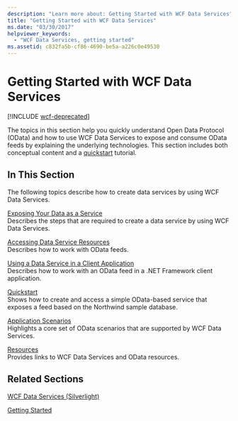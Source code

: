 ```yaml
---
description: "Learn more about: Getting Started with WCF Data Services"
title: "Getting Started with WCF Data Services"
ms.date: "03/30/2017"
helpviewer_keywords: 
  - "WCF Data Services, getting started"
ms.assetid: c832fa5b-cf86-4690-be5a-a226c0e49530
---
```

# Getting Started with WCF Data Services

[!INCLUDE [wcf-deprecated](~/includes/wcf-deprecated.md)]

The topics in this section help you quickly understand Open Data Protocol (OData) and how to use WCF Data Services to expose and consume OData feeds by explaining the underlying technologies. This section includes both conceptual content and a [quickstart](quickstart-wcf-data-services.md) tutorial.  
  
## In This Section  

 The following topics describe how to create data services by using WCF Data Services.  
  
 [Exposing Your Data as a Service](exposing-your-data-as-a-service-wcf-data-services.md)  
 Describes the steps that are required to create a data service by using WCF Data Services.  
  
 [Accessing Data Service Resources](accessing-data-service-resources-wcf-data-services.md)  
 Describes how to work with OData feeds.  
  
 [Using a Data Service in a Client Application](using-a-data-service-in-a-client-application-wcf-data-services.md)  
 Describes how to work with an OData feed in a .NET Framework client application.  
  
 [Quickstart](quickstart-wcf-data-services.md)  
 Shows how to create and access a simple OData-based service that exposes a feed based on the Northwind sample database.  
  
 [Application Scenarios](application-scenarios-wcf-data-services.md)  
 Highlights a core set of OData scenarios that are supported by WCF Data Services.  
  
 [Resources](wcf-data-services-resources.md)  
 Provides links to WCF Data Services and OData resources.  
  
## Related Sections  

 [WCF Data Services (Silverlight)](/previous-versions/windows/silverlight/dotnet-windows-silverlight/cc838234(v=vs.95))  
  
 [Getting Started](../adonet/ef/getting-started.md)
